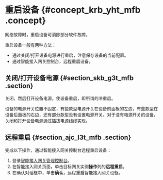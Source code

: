 # 重启设备 {#concept_krb_yht_mfb .concept}

网络故障时，重启设备可消除部分软件故障。

重启设备一般有两种方法：

-   通过关闭/打开设备电源进行重启，注意保存设备的当前配置。
-   通过智能接入网关控制台，远程重启设备。

## 关闭/打开设备电源 {#section_skb_g3t_mfb .section}

关闭，然后打开设备电源，使设备重启，即所谓的冷重启。

设备的电源开关位置不固定，有些款型电源开关在设备前面板的左边，有些款型在设备后面板的右边，还有部分款型没有设置电源开关。对于没有电源开关的设备，关闭和打开设备电源通过插拔电源线缆实现。

## 远程重启 {#section_ajc_l3t_mfb .section}

完成以下操作，通过智能接入网关控制台远程重启设备：

1.  登录[智能接入网关管理控制台](https://smartag.console.aliyun.com/)。
2.  在智能接入网关页面，单击目标网关实例**操作**列的**远程重启**。
3.  在确认对话框中，单击**确认**，远程重启智能接入网关设备。

